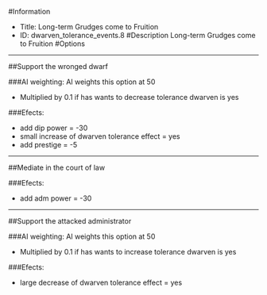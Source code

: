 #Information
 - Title: Long-term Grudges come to Fruition
 - ID: dwarven_tolerance_events.8
#Description
Long-term Grudges come to Fruition
#Options

___
##Support the wronged dwarf

###AI weighting:
AI weights this option at 50
 - Multiplied by 0.1 if has wants to decrease tolerance dwarven is yes


###Efects:<ul><li>add dip power = -30</li><li>small increase of dwarven tolerance effect = yes</li><li>add prestige = -5</li></ul>

___
##Mediate in the court of law

###Efects:<ul><li>add adm power = -30</li></ul>

___
##Support the attacked administrator

###AI weighting:
AI weights this option at 50
 - Multiplied by 0.1 if has wants to increase tolerance dwarven is yes


###Efects:<ul><li>large decrease of dwarven tolerance effect = yes</li></ul>
